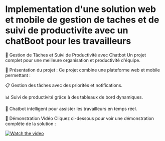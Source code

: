 # Implementation d'une solution web et mobile de gestion de taches et de suivi de productivite avec un chatBoot pour les travailleurs

🎯 Gestion de Tâches et Suivi de Productivité avec Chatbot
Un projet complet pour une meilleure organisation et productivité d'équipe.

🚀 Présentation du projet :
Ce projet combine une plateforme web et mobile permettant :

📋 Gestion des tâches avec des priorités et notifications.

📊 Suivi de productivité grâce à des tableaux de bord dynamiques.

🤖 Chatbot intelligent pour assister les travailleurs en temps réel.

🎥 Démonstration Vidéo
Cliquez ci-dessous pour voir une démonstration complète de la solution :

[![Watch the video](https://img.youtube.com/vi/jCiNT43Ie_k/hqdefault.jpg)](https://www.youtube.com/watch?v=jCiNT43Ie_k&autoplay=1)



